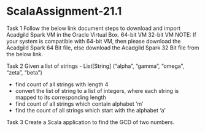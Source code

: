 # ScalaAssignment-21.1

Task 1
Follow the below link document steps to download and import Acadgild Spark VM in the Oracle
Virtual Box.
64-bit VM 32-bit VM
NOTE: If your system is compatible with 64-bit VM, then please download the Acadgild Spark 64 Bit file,
else download the Acadgild Spark 32 Bit file from the below link.


Task 2
Given a list of strings - List[String] (“alpha”, “gamma”, “omega”, “zeta”, “beta”)
- find count of all strings with length 4
- convert the list of string to a list of integers, where each string is mapped to its
corresponding length
- find count of all strings which contain alphabet ‘m’
- find the count of all strings which start with the alphabet ‘a’


Task 3
Create a Scala application to find the GCD of two numbers.
